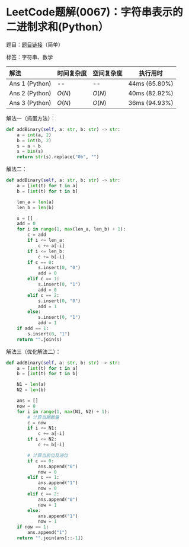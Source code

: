 # LeetCode题解(0067)：字符串表示的二进制求和(Python）

题目：[题目链接](https://leetcode-cn.com/problems/add-binary/)（简单）

标签：字符串、数学

| 解法           | 时间复杂度 | 空间复杂度 | 执行用时      |
| :------------- | ---------- | ---------- | ------------- |
| Ans 1 (Python) | --         | --         | 44ms (65.80%) |
| Ans 2 (Python) | $O(N)$     | $O(N)$     | 40ms (82.92%) |
| Ans 3 (Python) | $O(N)$     | $O(N)$     | 36ms (94.93%) |

解法一（捣蛋方法）：

```python
def addBinary(self, a: str, b: str) -> str:
    a = int(a, 2)
    b = int(b, 2)
    s = a + b
    s = bin(s)
    return str(s).replace("0b", "")
```

解法二：

```python
def addBinary(self, a: str, b: str) -> str:
    a = [int(t) for t in a]
    b = [int(t) for t in b]

    len_a = len(a)
    len_b = len(b)

    s = []
    add = 0
    for i in range(1, max(len_a, len_b) + 1):
        c = add
        if i <= len_a:
            c += a[-i]
        if i <= len_b:
            c += b[-i]
        if c == 0:
            s.insert(0, "0")
            add = 0
        elif c == 1:
            s.insert(0, "1")
            add = 0
        elif c == 2:
            s.insert(0, "0")
            add = 1
        else:
            s.insert(0, "1")
            add = 1
    if add == 1:
        s.insert(0, "1")
    return "".join(s)
```

解法三（优化解法二）：

```python
def addBinary(self, a: str, b: str) -> str:
    a = [int(t) for t in a]
    b = [int(t) for t in b]

    N1 = len(a)
    N2 = len(b)

    ans = []
    now = 0
    for i in range(1, max(N1, N2) + 1):
        # 计算当期数量
        c = now
        if i <= N1:
            c += a[-i]
        if i <= N2:
            c += b[-i]

        # 计算当前位及进位
        if c == 0:
            ans.append("0")
            now = 0
        elif c == 1:
            ans.append("1")
            now = 0
        elif c == 2:
            ans.append("0")
            now = 1
        else:
            ans.append("1")
            now = 1
    if now == 1:
        ans.append("1")
    return "".join(ans[::-1])
```